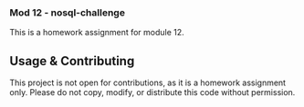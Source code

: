 ### Mod 12 - nosql-challenge

This is a homework assignment for module 12. 

## Usage & Contributing
This project is not open for contributions, as it is a homework assignment only. Please do not copy, modify, or distribute this code without permission. 


